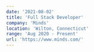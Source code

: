 ```yaml
---
date: '2021-08-02'
title: 'Full Stack Developer'
company: 'Minds'
location: 'Wilton, Connecticut'
range: 'Aug 2020 - Present'
url: 'https://www.minds.com/'
---
```

